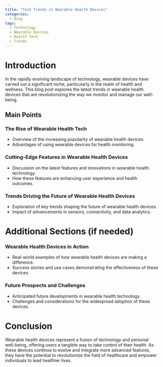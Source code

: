 ```yaml
---
title: "Tech Trends in Wearable Health Devices"
categories:
  - Blog
tags:
  - Technology
  - Wearable Devices
  - Health Tech
  - Trends
---
```


# Introduction
In the rapidly evolving landscape of technology, wearable devices have carved out a significant niche, particularly in the realm of health and wellness. This blog post explores the latest trends in wearable health devices that are revolutionizing the way we monitor and manage our well-being.

## Main Points
### The Rise of Wearable Health Tech
- Overview of the increasing popularity of wearable health devices.
- Advantages of using wearable devices for health monitoring.

### Cutting-Edge Features in Wearable Health Devices
- Discussion on the latest features and innovations in wearable health technology.
- How these features are enhancing user experience and health outcomes.

### Trends Driving the Future of Wearable Health Devices
- Exploration of key trends shaping the future of wearable health devices.
- Impact of advancements in sensors, connectivity, and data analytics.

# Additional Sections (if needed)
### Wearable Health Devices in Action
- Real-world examples of how wearable health devices are making a difference.
- Success stories and use cases demonstrating the effectiveness of these devices.

### Future Prospects and Challenges
- Anticipated future developments in wearable health technology.
- Challenges and considerations for the widespread adoption of these devices.

# Conclusion
Wearable health devices represent a fusion of technology and personal well-being, offering users a tangible way to take control of their health. As these devices continue to evolve and integrate more advanced features, they have the potential to revolutionize the field of healthcare and empower individuals to lead healthier lives.